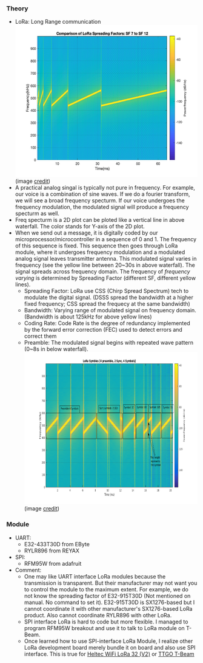 ### Theory 
* LoRa: Long Range communication
<br/><img src="CSS.png" width="500px" height="400px"></img>(image [credit](https://doi.org/10.3390/su11071917))
* A practical analog singal is typically not pure in frequency. For example, our voice is a combination of sine waves. If we do a fourier transform, we will see a broad frequency specturm. If our voice undergoes the frequency modulation, the modulated signal will produce a frequency specturm as well. 
* Freq specturm is a 2D plot can be ploted like a vertical line in above waterfall. The color stands for Y-axis of the 2D plot.
* When we send out a message, it is digitally coded by our microprocessor/microcontroller in a sequence of 0 and 1. The frequency of this sequence is fixed. This sequence then goes through LoRa module, where it undergoes frequency modulation and a modulated analog signal leaves transmitter antenna. This modulated signal varies in frequency (see the yellow line between 20~30s in above waterfall). The signal spreads across frequency domain. The frequency of <i>frequency varying</i> is determined by Spreading Factor (different SF, different yellow lines).
  * Spreading Factor: LoRa use CSS (Chirp Spread Spectrum) tech to modulate the digital signal. (DSSS spread the bandwidth at a higher fixed frequency; CSS spread the frequecy at the same bandwidth)
  * Bandwidth: Varying range of modulated signal on frequency domain. (Bandwidth is about 125kHz for above yellow lines)
  * Coding Rate: Code Rate is the degree of redundancy implemented by the forward error correction (FEC)
used to detect errors and correct them
  * Preamble: The modulated signal begins with repeated wave pattern (0~8s in below waterfall). 
<br/><img src="LoRa_Sym_generated.png" width="800px" height="400px"></img>(image [credit](http://www.sghoslya.com/p/lora_9.html))
### Module
* UART:
  * E32-433T30D from EByte
  * RYLR896 from REYAX
* SPI:
  * RFM95W from adafruit
* Comment:
  * One may like UART interface LoRa modules because the transmission is transparent. But their manufacturer may not want you to control the module to the maximum extent. For example, we do not know the spreading factor of E32-915T30D (Not mentioned on manual. No command to set it). E32-915T30D is SX1276-based but I cannot coordinate it with other manufacturer's SX1276-based LoRa product. Also cannot coordinate RYLR896 with other LoRa.
  * SPI interface LoRa is hard to code but more flexible. I managed to program RFM95W breakout and use it to talk to LoRa module on T-Beam.
  * Once learned how to use SPI-interface LoRa Module, I realize other LoRa development board merely bundle it on board and also use SPI interface. This is true for [Heltec WiFi LoRa 32 (V2)](../../Board/Espressif/ESP32/WIFI_LoRa_32) or [TTGO T-Beam](../../Board/Espressif/ESP32/T-Beam)
